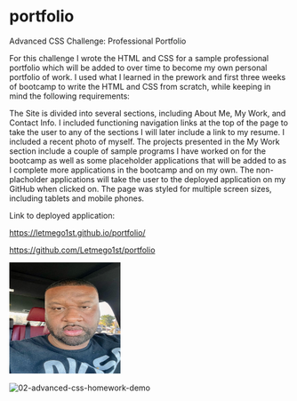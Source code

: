 # portfolio
Advanced CSS Challenge: Professional Portfolio

For this challenge I wrote the HTML and CSS for a sample professional portfolio which will be added to over time to become my own personal portfolio of work. I used what I learned in the prework and first three weeks of bootcamp to write the HTML and CSS from scratch, while keeping in mind the following requirements:

The Site is divided into several sections, including About Me, My Work, and Contact Info.
I included functioning navigation links at the top of the page to take the user to any of the sections
I will later include a link to my resume.
I included a recent photo of myself.
The projects presented in the My Work section include a couple of sample programs I have worked on for the bootcamp as well as some placeholder applications that will be added to as I complete more applications in the bootcamp and on my own.
The non-placholder applications will take the user to the deployed application on my GitHub when clicked on.
The page was styled for multiple screen sizes, including tablets and mobile phones.

Link to deployed application:

https://letmego1st.github.io/portfolio/

https://github.com/Letmego1st/portfolio

<img src="./assets/css/image0 copy 2.jpeg" alt="An image of John Elmore" width="200" height="200" />

![02-advanced-css-homework-demo](https://user-images.githubusercontent.com/119816112/218897432-a961c40e-dcbf-4096-a46b-aee184fa83db.gif)
